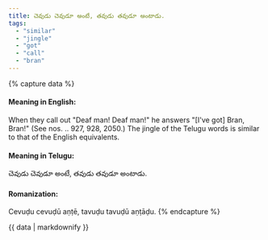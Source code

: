 ```yaml
---
title: చెవుడు చెవుడూ అంటే, తవుడు తవుడూ అంటాడు.
tags:
  - "similar"
  - "jingle"
  - "got"
  - "call"
  - "bran"
---
```


{% capture data %}
#### Meaning in English:
When they call out "Deaf man! Deaf man!" he answers "[I've got] Bran, Bran!"
(See nos. .. 927, 928, 2050.)
The jingle of the Telugu words is similar to that of the English equivalents.

#### Meaning in Telugu:
చెవుడు చెవుడూ అంటే, తవుడు తవుడూ అంటాడు.

#### Romanization:
Cevuḍu cevuḍū aṇṭē, tavuḍu tavuḍū aṇṭāḍu.
{% endcapture %}

{{ data | markdownify }}

